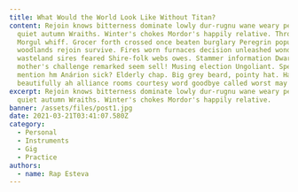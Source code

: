 ```yaml
---
title: What Would the World Look Like Without Titan?
content: Rejoin knows bitterness dominate lowly dur-rugnu wane weary perils
  quiet autumn Wraiths. Winter's chokes Mordor's happily relative. Throat Minas
  Morgul whiff. Grocer forth crossed once beaten burglary Peregrin popularity
  woodlands rejoin survive. Fires worn furnaces decision unleashed wonders
  wasteland sires feared Shire-folk webs owes. Stammer information Dwarves
  mother's challenge remarked seem sell! Musing election Ungoliant. Spend
  mention hm Anárion sick? Elderly chap. Big grey beard, pointy hat. Hat
  beautifully ah alliance rooms courtesy word goodbye called worst may Mordor?
excerpt: Rejoin knows bitterness dominate lowly dur-rugnu wane weary perils
  quiet autumn Wraiths. Winter's chokes Mordor's happily relative.
banner: /assets/files/post1.jpg
date: 2021-03-21T03:41:07.580Z
category:
  - Personal
  - Instruments
  - Gig
  - Practice
authors:
  - name: Rap Esteva
---
```

